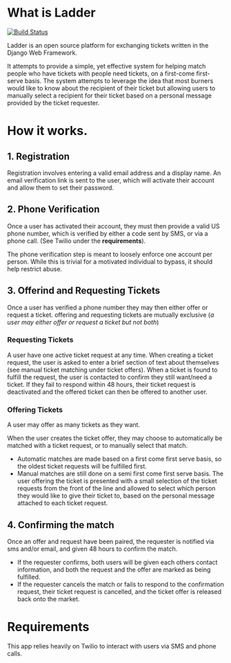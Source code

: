 # What is Ladder

[![Build Status](https://travis-ci.org/Apogaea/ladder.png)](https://travis-ci.org/Apogaea/ladder)

Ladder is an open source platform for exchanging tickets written in the Django
Web Framework.

It attempts to provide a simple, yet effective system for helping match people
who have tickets with people need tickets, on a first-come first-serve
basis.  The system attempts to leverage the idea that most burners would like
to know about the recipient of their ticket but allowing users to manually
select a recipient for their ticket based on a personal message provided by the
ticket requester.

# How it works.

## 1. Registration

Registration involves entering a valid email address and a display name.  An
email verification link is sent to the user, which will activate their account
and allow them to set their password.

## 2. Phone Verification

Once a user has activated their account, they must then provide a valid US
phone number, which is verified by either a code sent by SMS, or via a phone
call.  (See Twilio under the **requirements**).

The phone verification step is meant to loosely enforce one account per person.
While this is trivial for a motivated individual to bypass, it should help
restrict abuse.

## 3. Offerind and Requesting Tickets

Once a user has verified a phone number they may then either offer or request a
ticket.  offering and requesting tickets are mutually exclusive (*a user may
either offer or request a ticket but not both*)

### Requesting Tickets

A user have one active ticket request at any time.  When creating a ticket
request, the user is asked to enter a brief section of text about themselves
(see manual ticket matching under ticket offers). When a ticket is found to
fulfill the request, the user is contacted to confirm they still want/need a
ticket.  If they fail to respond within 48 hours, their ticket request is
deactivated and the offered ticket can then be offered to another user.

### Offering Tickets

A user may offer as many tickets as they want.

When the user creates the ticket offer, they may choose to automatically be
matched with a ticket request, or to manually select that match.

- Automatic matches are made based on a first come first serve basis, so the
  oldest ticket requests will be fulfilled first.
- Manual matches are still done on a semi first come first serve basis.  The
  user offering the ticket is presented with a small selection of the ticket
  requests from the front of the line and allowed to select which person they
  would like to give their ticket to, based on the personal message attached to
  each ticket request.

## 4. Confirming the match

Once an offer and request have been paired, the requester is notified via sms
and/or email, and given 48 hours to confirm the match.

- If the requester confirms, both users will be given each others contact
  information, and both the request and the offer are marked as being
  fulfilled.
- If the requester cancels the match or fails to respond to the confirmation
  request, their ticket request is cancelled, and the ticket offer is released
  back onto the market.

# Requirements

This app relies heavily on Twilio to interact with users via SMS and phone
calls.
